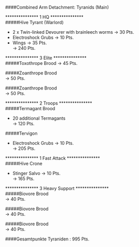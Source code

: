 ####Combined Arm Detachment: Tyranids (Main)  

*************** 1 HQ ***************  
#####Hive Tyrant (Warlord)  
 + 2 x Twin-linked Devourer with brainleech worms -> 30 Pts.  
 + Electroshock Grubs -> 10 Pts.  
 + Wings -> 35 Pts.  
 -> 240 Pts.  

*************** 3 Elite ***************  
#####Toxothrope Brood
 -> 45 Pts.  
 
#####Zoanthrope Brood  
 -> 50 Pts.  

#####Zoanthrope Brood  
 -> 50 Pts.  

*************** 2 Troops ***************  
#####Termagant Brood  
 + 20 additional Termagants  
 -> 120 Pts.  

#####Tervigon  
 + Electroshock Grubs -> 10 Pts.  
 -> 205 Pts.  

*************** 1 Fast Attack ***************  
#####Hive Crone  
 + Stinger Salvo -> 10 Pts.  
-> 165 Pts.  

*************** 3 Heavy Support ***************  
#####Biovore Brood  
 -> 40 Pts.  

#####Biovore Brood  
 -> 40 Pts.  

#####Biovore Brood  
 -> 40 Pts.  

####Gesamtpunkte Tyraniden : 995 Pts.
